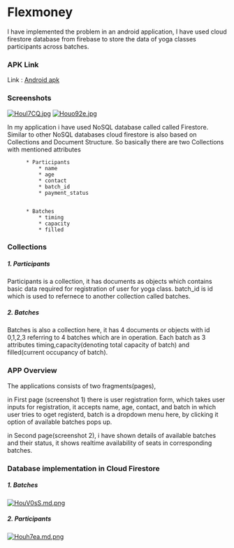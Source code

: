 # Flexmoney

I have implemented the problem in an android application, I have used cloud firestore database from firebase to store the data of yoga classes participants across batches.

 ### APK Link ###
Link :  [Android apk](https://drive.google.com/file/d/1_VH-nSTVJ9vP-pFKB2hz8Bo34-8bBajX/view?usp=sharing/ "Android APK") 


 ### Screenshots ###
[![HouI7CQ.jpg](https://iili.io/HouI7CQ.jpg)](https://freeimage.host/)     [![Houo92e.jpg](https://iili.io/Houo92e.jpg)](https://freeimage.host/)

In my application i have used NoSQL database called called Firestore. Similar to other NoSQL databases cloud firestore is also based on Collections and Document Structure.
So basically there are two Collections with mentioned attributes

          * Participants
              * name
              * age
              * contact
              * batch_id
              * payment_status
              
                  
          * Batches
              * timing
              * capacity
              * filled
              
              
              
              
### Collections ###
        
##### 1. Participants #####
Participants is a collection, it has documents as objects which contains basic data required for registration of user for yoga class. batch_id is id which is used to refernece to another collection called batches. 
              
##### 2. Batches #####
Batches is also a collection here, it has 4 documents or objects with id 0,1,2,3 referring to 4 batches which are in operation. Each batch as 3 attributes timing,capacity(denoting total capacity of batch) and filled(current occupancy of batch).




### APP Overview ###
The applications consists of two fragments(pages), 

in First page (screenshot 1) there is user registration form, which takes user inputs for registration, it accepts name, age, contact, and batch in which user tries to oget registerd, batch is a dropdown menu here, by clicking it option of available batches pops up.

in Second page(screenshot 2), i have shown details of available batches and their status, it shows realtime availability of seats in corresponding batches.

### Database implementation in Cloud Firestore ###

##### 1. Batches #####

[![HouV0sS.md.png](https://iili.io/HouV0sS.md.png)](https://freeimage.host/i/HouV0sS)

##### 2. Participants #####

[![Houh7ea.md.png](https://iili.io/Houh7ea.md.png)](https://freeimage.host/i/Houh7ea)


